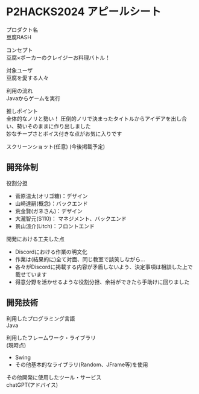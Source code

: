 # P2HACKS2024 アピールシート 

プロダクト名  
豆腐RASH

コンセプト  
豆腐×ポーカーのクレイジーお料理バトル！

対象ユーザ  
豆腐を愛する人々

利用の流れ  
Javaからゲームを実行

推しポイント  
全体的なノリと勢い！
圧倒的ノリで決まったタイトルからアイデアを出し合い、勢いそのままに作り出しました  
妙なチープさとボイス付きな点がお気に入りです

スクリーンショット(任意)
(今後掲載予定)

## 開発体制  

役割分担  
- 菅原温太(オリゴ糖)：デザイン
- 山崎達嗣(概念)：バックエンド
- 荒金賢(ガネさん)：デザイン
- 大瀧智元(S110)： マネジメント、バックエンド
- 景山涼介(Litch)：フロントエンド

開発における工夫した点  
- Discordにおける作業の明文化  
- 作業は(結果的に)全て対面、同じ教室で談笑しながら…
- 各々がDiscordに掲載する内容が矛盾しないよう、決定事項は相談した上で載せています
- 得意分野を活かせるような役割分担、余裕ができたら手助けに回りました

## 開発技術 

利用したプログラミング言語  
Java

利用したフレームワーク・ライブラリ  
(現時点)
- Swing
- その他基本的なライブラリ(Random、JFrame等)を使用

その他開発に使用したツール・サービス  
chatGPT(アドバイス)
